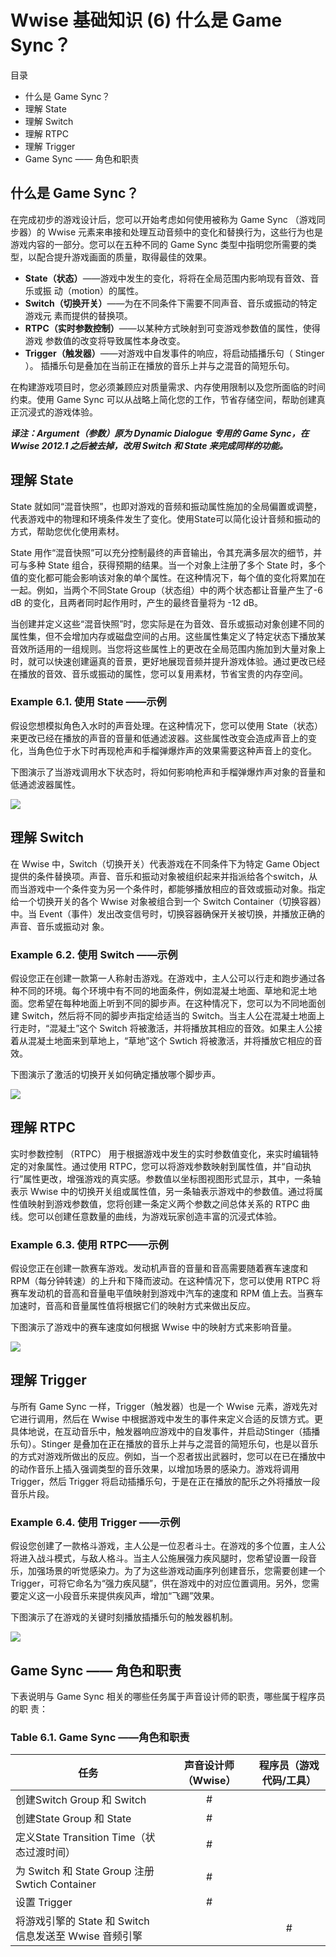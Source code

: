 # Wwise 基础知识 (6) 什么是 Game Sync？

目录

- 什么是 Game Sync？- 理解 State- 理解 Switch- 理解 RTPC- 理解 Trigger- Game Sync —— 角色和职责

## 什么是 Game Sync？在完成初步的游戏设计后，您可以开始考虑如何使用被称为 Game Sync （游戏同步器）的 Wwise 元素来串接和处理互动音频中的变化和替换行为，这些行为也是游戏内容的一部分。您可以在五种不同的 Game Sync 类型中指明您所需要的类型，以配合提升游戏画面的质量，取得最佳的效果。
- **State（状态）**——游戏中发生的变化，将将在全局范围内影响现有音效、音乐或振动（motion）的属性。- **Switch（切换开关）**——为在不同条件下需要不同声音、音乐或振动的特定游戏元素而提供的替换项。- **RTPC（实时参数控制）**——以某种方式映射到可变游戏参数值的属性，使得游戏参数值的改变将导致属性本身改变。- **Trigger（触发器）**——对游戏中自发事件的响应，将启动插播乐句（ Stinger ）。插播乐句是叠加在当前正在播放的音乐上并与之混音的简短乐句。在构建游戏项目时，您必须兼顾应对质量需求、内存使用限制以及您所面临的时间约束。使用 Game Sync 可以从战略上简化您的工作，节省存储空间，帮助创建真正沉浸式的游戏体验。

***译注：Argument（参数）原为 Dynamic Dialogue 专用的 Game Sync，在 Wwise 2012.1 之后被去掉，改用 Switch 和 State 来完成同样的功能。***
## 理解 StateState 就如同“混音快照”，也即对游戏的音频和振动属性施加的全局偏置或调整，代表游戏中的物理和环境条件发生了变化。使用State可以简化设计音频和振动的方式，帮助您优化使用素材。
State 用作“混音快照”可以充分控制最终的声音输出，令其充满多层次的细节，并可与多种 State 组合，获得预期的结果。当一个对象上注册了多个 State 时，多个值的变化都可能会影响该对象的单个属性。在这种情况下，每个值的变化将累加在一起。例如，当两个不同State Group（状态组）中的两个状态都让音量产生了-6 dB 的变化，且两者同时起作用时，产生的最终音量将为 -12 dB。当创建并定义这些“混音快照”时，您实际是在为音效、音乐或振动对象创建不同的属性集，但不会增加内存或磁盘空间的占用。这些属性集定义了特定状态下播放某音效所适用的一组规则。当您将这些属性上的更改在全局范围内施加到大量对象上时，就可以快速创建逼真的音景，更好地展现音频并提升游戏体验。通过更改已经在播放的音效、音乐或振动的属性，您可以复用素材，节省宝贵的内存空间。### Example 6.1. 使用 State ——示例假设您想模拟角色入水时的声音处理。在这种情况下，您可以使用 State（状态）来更改已经在播放的声音的音量和低通滤波器。这些属性改变会造成声音上的变化，当角色位于水下时再现枪声和手榴弹爆炸声的效果需要这种声音上的变化。下图演示了当游戏调用水下状态时，将如何影响枪声和手榴弹爆炸声对象的音量和低通滤波器属性。

![](images/wf019.png)

## 理解 Switch在 Wwise 中，Switch（切换开关）代表游戏在不同条件下为特定 Game Object 提供的条件替换项。声音、音乐和振动对象被组织起来并指派给各个switch，从而当游戏中一个条件变为另一个条件时，都能够播放相应的音效或振动对象。指定给一个切换开关的各个 Wwise 对象被组合到一个 Switch Container（切换容器）中。当 Event（事件）发出改变信号时，切换容器确保开关被切换，并播放正确的声音、音乐或振动对象。

### Example 6.2. 使用 Switch ——示例假设您正在创建一款第一人称射击游戏。在游戏中，主人公可以行走和跑步通过各种不同的环境。每个环境中有不同的地面条件，例如混凝土地面、草地和泥土地面。您希望在每种地面上听到不同的脚步声。在这种情况下，您可以为不同地面创建 Switch，然后将不同的脚步声指定给适当的 Switch。当主人公在混凝土地面上行走时，“混凝土”这个 Switch 将被激活，并将播放其相应的音效。如果主人公接着从混凝土地面来到草地上，“草地”这个 Swtich 将被激活，并将播放它相应的音效。下图演示了激活的切换开关如何确定播放哪个脚步声。

![](images/wf020.png)

## 理解 RTPC实时参数控制 （RTPC） 用于根据游戏中发生的实时参数值变化，来实时编辑特定的对象属性。通过使用 RTPC，您可以将游戏参数映射到属性值，并“自动执行”属性更改，增强游戏的真实感。参数值以坐标图视图形式显示，其中，一条轴表示 Wwise 中的切换开关组或属性值，另一条轴表示游戏中的参数值。通过将属性值映射到游戏参数值，您将创建一条定义两个参数之间总体关系的 RTPC 曲线。您可以创建任意数量的曲线，为游戏玩家创造丰富的沉浸式体验。

### Example 6.3. 使用 RTPC——示例假设您正在创建一款赛车游戏。发动机声音的音量和音高需要随着赛车速度和 RPM（每分钟转速）的上升和下降而波动。在这种情况下，您可以使用 RTPC 将赛车发动机的音高和音量电平值映射到游戏中汽车的速度和 RPM 值上去。当赛车加速时，音高和音量属性值将根据它们的映射方式来做出反应。

下图演示了游戏中的赛车速度如何根据 Wwise 中的映射方式来影响音量。

![](images/wf021.png)

## 理解 Trigger与所有 Game Sync 一样，Trigger（触发器）也是一个 Wwise 元素，游戏先对它进行调用，然后在 Wwise 中根据游戏中发生的事件来定义合适的反馈方式。更具体地说，在互动音乐中，触发器响应游戏中的自发事件，并启动Stinger（插播乐句）。Stinger 是叠加在正在播放的音乐上并与之混音的简短乐句，也是以音乐的方式对游戏所做出的反应。例如，当一个忍者拔出武器时，您可以在已在播放中的动作音乐上插入强调类型的音乐效果，以增加场景的感染力。游戏将调用Trigger，然后 Trigger 将启动插播乐句，于是在正在播放的配乐之外将播放一段音乐片段。

### Example 6.4. 使用 Trigger ——示例假设您创建了一款格斗游戏，主人公是一位忍者斗士。在游戏的多个位置，主人公将进入战斗模式，与敌人格斗。当主人公施展强力疾风腿时，您希望设置一段音乐，加强场景的听觉感染力。为了为这些游戏动画序列创建音乐，您需要创建一个 Trigger，可将它命名为“强力疾风腿”，供在游戏中的对应位置调用。另外，您需要定义这一小段音乐来提供疾风声，增加“飞踢”效果。下图演示了在游戏的关键时刻播放插播乐句的触发器机制。

![](images/wf022.png)

## Game Sync —— 角色和职责下表说明与 Game Sync 相关的哪些任务属于声音设计师的职责，哪些属于程序员的职责：
### Table 6.1. Game Sync ——角色和职责
|任务|声音设计师 （Wwise）| 程序员（游戏代码/工具）|
|---|:---:|:---:||创建Switch Group 和 Switch|#|||创建State Group 和 State|#|||定义State Transition Time（状态过渡时间）|#|||为 Switch 和 State Group 注册 Swtich Container|#|||设置 Trigger|#|||将游戏引擎的 State 和 Switch 信息发送至 Wwise 音频引擎||#|
